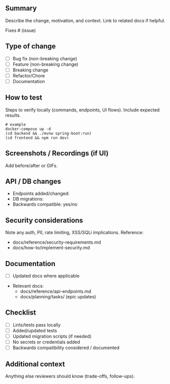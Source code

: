 ## Summary

Describe the change, motivation, and context. Link to related docs if helpful.

Fixes # (issue)

## Type of change

- [ ] Bug fix (non-breaking change)
- [ ] Feature (non-breaking change)
- [ ] Breaking change
- [ ] Refactor/Chore
- [ ] Documentation

## How to test

Steps to verify locally (commands, endpoints, UI flows). Include expected results.

```
# example
docker-compose up -d
(cd backend && ./mvnw spring-boot:run)
(cd frontend && npm run dev)
```

## Screenshots / Recordings (if UI)

Add before/after or GIFs.

## API / DB changes

- Endpoints added/changed:
- DB migrations:
- Backwards compatible: yes/no

## Security considerations

Note any auth, PII, rate limiting, XSS/SQLi implications. Reference:
- docs/reference/security-requirements.md
- docs/how-to/implement-security.md

## Documentation

- [ ] Updated docs where applicable
- Relevant docs:
  - docs/reference/api-endpoints.md
  - docs/planning/tasks/ (epic updates)

## Checklist

- [ ] Lints/tests pass locally
- [ ] Added/updated tests
- [ ] Updated migration scripts (if needed)
- [ ] No secrets or credentials added
- [ ] Backwards compatibility considered / documented

## Additional context

Anything else reviewers should know (trade-offs, follow-ups).


